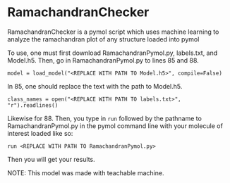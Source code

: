 # RamachandranChecker
RamachandranChecker is a pymol script which uses machine learning to analyze the ramachandran plot of any structure loaded into pymol



To use, one must first download RamachandranPymol.py, labels.txt, and Model.h5. Then, go in RamachandranPymol.py to lines 85 and 88.

`model = load_model("<REPLACE WITH PATH TO Model.h5>", compile=False)`

In 85, one should replace the text with the path to Model.h5.

`class_names = open("<REPLACE WITH PATH TO labels.txt>", "r").readlines()`

Likewise for 88. Then, you type in `run` followed by the pathname to RamachandranPymol.py in the pymol command line with your molecule of interest loaded like so:

`run <REPLACE WITH PATH TO RamachandranPymol.py>`

Then you will get your results.

NOTE: This model was made with teachable machine.

